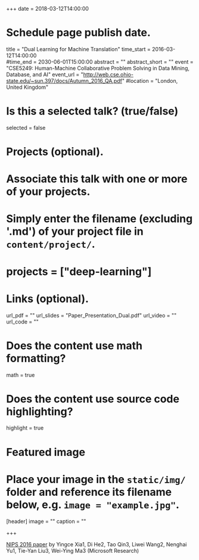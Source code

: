 +++
date = 2018-03-12T14:00:00  
# Schedule page publish date.

title = "Dual Learning for Machine Translation"
time_start = 2016-03-12T14:00:00  
#time_end = 2030-06-01T15:00:00
abstract = ""
abstract_short = ""
event = "CSE5249: Human-Machine Collaborative Problem Solving in Data Mining, Database, and AI"
event_url = "http://web.cse.ohio-state.edu/~sun.397/docs/Autumn_2016_QA.pdf"
#location = "London, United Kingdom"

# Is this a selected talk? (true/false)
selected = false

# Projects (optional).
#   Associate this talk with one or more of your projects.
#   Simply enter the filename (excluding '.md') of your project file in `content/project/`.
# projects = ["deep-learning"]

# Links (optional).
url_pdf = ""
url_slides = "Paper_Presentation_Dual.pdf"
url_video = ""
url_code = ""

# Does the content use math formatting?
math = true

# Does the content use source code highlighting?
highlight = true

# Featured image
# Place your image in the `static/img/` folder and reference its filename below, e.g. `image = "example.jpg"`.
[header]
image = ""
caption = ""

+++

[NIPS 2016 paper](https://arxiv.org/pdf/1611.00179.pdf) by Yingce Xia1, Di He2, Tao Qin3, Liwei Wang2, Nenghai Yu1, Tie-Yan Liu3, Wei-Ying Ma3 (Microsoft Research)
